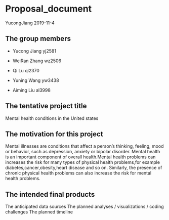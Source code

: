 Proposal\_document
================
YucongJiang
2019-11-4

## The group members

  - Yucong Jiang yj2581

  - WeiRan Zhang wz2506

  - Qi Lu ql2370

  - Yuning Wang yw3438

  - Aiming Liu al3998

## The tentative project title

Mental health conditions in the United states

## The motivation for this project

Mental illnesses are conditions that affect a person’s thinking,
feeling, mood or behavior, such as depression, anxiety or bipolar
disorder. Mental health is an important component of overall
health.Mental health problems can increases the risk for many types of
physical health problems,for example diabetes,cancer,obesity,heart
disease and so on. Similarly, the presence of chronic physical health
problems can also increase the risk for mental health problems.

## The intended final products

The anticipated data sources The planned analyses / visualizations /
coding challenges The planned timeline

